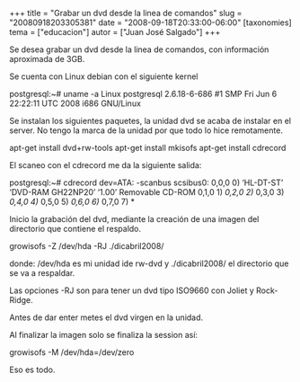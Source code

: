 +++
title = "Grabar un dvd desde la linea de comandos"
slug = "20080918203305381"
date = "2008-09-18T20:33:00-06:00"
[taxonomies]
tema = ["educacion"]
autor = ["Juan José Salgado"]
+++

Se desea grabar un dvd desde la linea de comandos, con información
aproximada de 3GB.

Se cuenta con Linux debian con el siguiente kernel

postgresql:\~# uname -a Linux postgresql 2.6.18-6-686 #1 SMP Fri Jun 6
22:22:11 UTC 2008 i686 GNU/Linux

Se instalan los siguientes paquetes, la unidad dvd se acaba de instalar
en el server. No tengo la marca de la unidad por que todo lo hice
remotamente.

apt-get install dvd+rw-tools apt-get install mkisofs apt-get install
cdrecord

<!-- more -->
El scaneo con el cdrecord me da la siguiente salida:

postgresql:\~# cdrecord dev=ATA: -scanbus scsibus0: 0,0,0 0) ‘HL-DT-ST’
‘DVD-RAM GH22NP20’ ‘1.00’ Removable CD-ROM 0,1,0 1) *0,2,0 2)* 0,3,0
3) *0,4,0 4)* 0,5,0 5) *0,6,0 6)* 0,7,0 7) \*

Inicio la grabación del dvd, mediante la creación de una imagen del
directorio que contiene el respaldo.

growisofs -Z /dev/hda -RJ ./dicabril2008/

donde: /dev/hda es mi unidad ide rw-dvd y ./dicabril2008/ el directorio
que se va a respaldar.

Las opciones -RJ son para tener un dvd tipo ISO9660 con Joliet y
Rock-Ridge.

Antes de dar enter metes el dvd virgen en la unidad.

Al finalizar la imagen solo se finaliza la session así:

growisofs -M /dev/hda=/dev/zero

Eso es todo.
